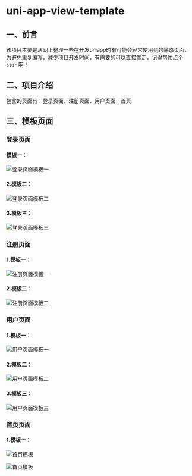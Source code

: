 # uni-app-view-template


## 一、前言

该项目主要是从网上整理一些在开发uniapp时有可能会经常使用到的静态页面，为避免重复编写，减少项目开发时间，有需要的可以直接拿走，记得帮忙点个 `star` 啊！

## 二、项目介绍

包含的页面有：登录页面、注册页面、用户页面、首页

## 三、模板页面

### 登录页面

#### 模板一：

![登录页面模板一](./showTemplateView/image-20240525150834228.png)

#### 2.模板二：

![登录页面模板二](./showTemplateView/image-20240525151323102.png)

#### 3.模板三：

![登录页面模板三](./showTemplateView/image-20240525151443958.png)

### 注册页面

#### 1.模板一：

![注册页面模板一](./showTemplateView/image-20240525152253213.png)

#### 2.模板二：

![注册页面模板二](./showTemplateView/image-20240525152139933.png)

### 用户页面

#### 1.模板一：

![用户页面模板一](./showTemplateView/image-20240525152457483.png)

#### 2.模板二：

![用户页面模板二](./showTemplateView/image-20240525152604205.png)

#### 3.模板三：

![用户页面模板三](./showTemplateView/image-20240525152708467.png)

### 首页页面

#### 1.模板一：

![首页模板](./showTemplateView/image-20240525152942820.png)

![首页模板](./showTemplateView/image-20240525153031972.png)